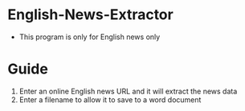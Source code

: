 # English-News-Extractor

* This program is only for English news only

# Guide #
1) Enter an online English news URL and it will extract the news data 
2) Enter a filename to allow it to save to a word document
